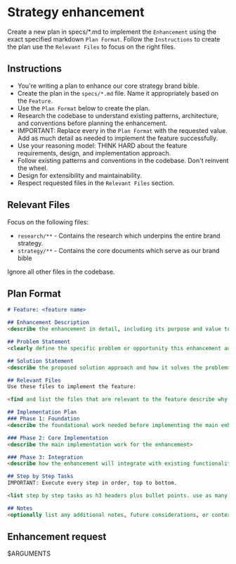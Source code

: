 # Strategy enhancement

Create a new plan in specs/*.md to implement the `Enhancement` using the exact specified markdown `Plan Format`. Follow the `Instructions` to create the plan use the `Relevant Files` to focus on the right files.

## Instructions

- You're writing a plan to enhance our core strategy brand bible. 
- Create the plan in the `specs/*.md` file. Name it appropriately based on the `Feature`.
- Use the `Plan Format` below to create the plan. 
- Research the codebase to understand existing patterns, architecture, and conventions before planning the enhancement.
- IMPORTANT: Replace every <placeholder> in the `Plan Format` with the requested value. Add as much detail as needed to implement the feature successfully.
- Use your reasoning model: THINK HARD about the feature requirements, design, and implementation approach.
- Follow existing patterns and conventions in the codebase. Don't reinvent the wheel.
- Design for extensibility and maintainability.
- Respect requested files in the `Relevant Files` section.

## Relevant Files

Focus on the following files:
- `research/**` - Contains the research which underpins the entire brand strategy.
- `strategy/**` - Contains the core documents which serve as our brand bible

Ignore all other files in the codebase.

## Plan Format

```md
# Feature: <feature name>

## Enhancement Description
<describe the enhancement in detail, including its purpose and value to the marketing architect>

## Problem Statement
<clearly define the specific problem or opportunity this enhancement addresses>

## Solution Statement
<describe the proposed solution approach and how it solves the problem>

## Relevant Files
Use these files to implement the feature:

<find and list the files that are relevant to the feature describe why they are relevant in bullet points. If there are new files that need to be created to implement the feature, list them in an h3 'New Files' section.>

## Implementation Plan
### Phase 1: Foundation
<describe the foundational work needed before implementing the main enhancement>

### Phase 2: Core Implementation
<describe the main implementation work for the enhancement>

### Phase 3: Integration
<describe how the enhancement will integrate with existing functionality>

## Step by Step Tasks
IMPORTANT: Execute every step in order, top to bottom.

<list step by step tasks as h3 headers plus bullet points. use as many h3 headers as needed to implement the enhancement. Order matters, start with the foundational shared changes required then move on to the specific implementation.>

## Notes
<optionally list any additional notes, future considerations, or context that are relevant to the enhancement that will be helpful to the developer>
```

## Enhancement request
$ARGUMENTS